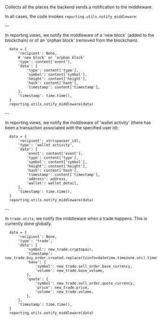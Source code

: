 Collects all the places the backend sends a notification to the middleware.

In all cases, the code invokes `reporting.utils.notify_middleware`:

--

In reporting.views, we notify the middleware of a 'new block' (added to the blockchain) or of an 'orphan block'
(removed from the blockchain).

```
  data = {
      'recipient': None,
      # 'new block' or 'orphan block'
      'type': content['event'],
      'data': {
          'type': content['type'],
          'symbol': content['symbol'],
          'height': content['height'],
          'hash': content['hash'],
          'timestamp': content['timestamp'],
      },
      'timestamp': time.time(),
  }
  reporting.utils.notify_middleware(data)
```

--

In reporting.views, we notify the middleware of 'wallet activity' (there has been a transaction associated with the
specified user id):

```
  data = {
      'recipient': str(spauser_id),
      'type': 'wallet activity',
      'data': {
          'event': content['event'],
          'type': content['type'],
          'symbol': content['symbol'],
          'height': content['height'],
          'hash': content['hash'],
          'timestamp': content['timestamp'],
          'address': address,
          'wallet': wallet_detail,
      },
      'timestamp': time.time(),
  }
  reporting.utils.notify_middleware(data)
```

--

In `trade.utils`, we notify the middleware when a trade happens. This is currently done globally.

```
  data = {
      'recipient': None,
      'type': 'trade',
      'data': {
          'symbol': new_trade.cryptopair,
          'timestamp': new_trade.buy_order.created.replace(tzinfo=datetime.timezone.utc).timestamp(),
          'base': {
              'symbol': new_trade.sell_order.base_currency,
              'volume': new_trade.base_volume,
          },
          'quote': {
              'symbol': new_trade.sell_order.quote_currency,
              'price': new_trade.price,
              'volume': new_trade.volume,
          },
      },
      'timestamp': time.time(),
  }
  reporting.utils.notify_middleware(data)
```

